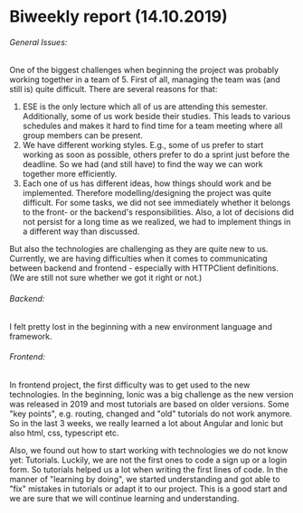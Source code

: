 # Biweekly report (14.10.2019)

###### General Issues:
One of the biggest challenges when beginning the project was probably working together in a team of 5.
First of all, managing the team was (and still is) quite difficult. 
There are several reasons for that:
1) ESE is the only lecture which all of us are attending this semester.
    Additionally, some of us work beside their studies. 
    This leads to various schedules and makes it hard to find time for a team meeting where all group members can be present.
2) We have different working styles. 
    E.g., some of us prefer to start working as soon as possible, others prefer to do a sprint just before the deadline.
    So we had (and still have) to find the way we can work together more efficiently.
3) Each one of us has different ideas, how things should work and be implemented. 
    Therefore modelling/designing the project was quite difficult.
    For some tasks, we did not see immediately whether it belongs to the front- or the backend's responsibilities.
    Also, a lot of decisions did not persist for a long time as we realized, we had to implement things in a different way than discussed.


But also the technologies are challenging as they are quite new to us.
Currently, we are having difficulties when it comes to communicating between backend and frontend - especially
with HTTPClient definitions. (We are still not sure whether we got it right or not.)


###### Backend:
I felt pretty lost in the beginning with a new environment language and framework.

###### Frontend:
In frontend project, the first difficulty was to get used to the new technologies. 
In the beginning, Ionic was a big challenge as the new version was released in 2019 and most tutorials are based on older versions. 
Some "key points", e.g. routing, changed and "old" tutorials do not work anymore. 
So in the last 3 weeks, we really learned a lot about Angular and Ionic but also html, css, typescript etc.

Also, we found out how to start working with technologies we do not know yet: Tutorials. 
Luckily, we are not the first ones to code a sign up or a login form.
So tutorials helped us a lot when writing the first lines of code. 
In the manner of "learning by doing", we started understanding and got able to "fix" mistakes in tutorials or adapt it to our project.
This is a good start and we are sure that we will continue learning and understanding.
